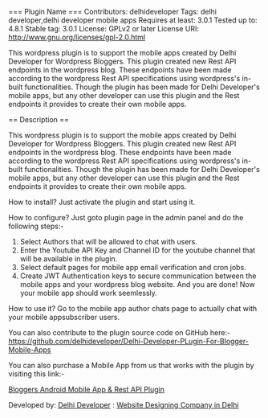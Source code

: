 === Plugin Name ===
Contributors: delhideveloper
Tags: delhi developer,delhi developer mobile apps
Requires at least: 3.0.1
Tested up to: 4.8.1
Stable tag: 3.0.1
License: GPLv2 or later
License URI: http://www.gnu.org/licenses/gpl-2.0.html


This wordpress plugin is to support the mobile apps created by Delhi Developer for Wordpress Bloggers. This plugin created new Rest API endpoints in the wordpress blog. These endpoints have been made according to the wordpress Rest API specifications using wordpress's in-built functionalities. Though the plugin has been made for Delhi Developer's mobile apps, but any other developer can use this plugin and the Rest endpoints it provides to create their own mobile apps.


== Description ==


This wordpress plugin is to support the mobile apps created by Delhi Developer for Wordpress Bloggers. This plugin created new Rest API endpoints in the wordpress blog. These endpoints have been made according to the wordpress Rest API specifications using wordpress's in-built functionalities. Though the plugin has been made for Delhi Developer's mobile apps, but any other developer can use this plugin and the Rest endpoints it provides to create their own mobile apps.


How to install?
Just activate the plugin and start using it.

How to configure?
Just goto plugin page in the admin panel and do the following steps:-
1. Select Authors that will be allowed to chat with users.
2. Enter the Youtube API Key and Channel ID for the youtube channel that will be available in the plugin.
3. Select default pages for mobile app email verification and cron jobs.
4. Create JWT Authentication keys to secure communication between the mobile apps and your wordpress blog website.
And you are done! Now your mobile app should work seemlessly.

How to use it?
Go to the mobile app author chats page to actually chat with your mobile appsubscriber users.


You can also contribute to the plugin source code on GitHub here:-
https://github.com/delhideveloper/Delhi-Developer-PLugin-For-Blogger-Mobile-Apps


You can also purchase a Mobile App from us that works with the plugin by visiting this link:-

[Bloggers Android Mobile App & Rest API Plugin](https://delhideveloper.com/product/wordpress-android-mobile-app-rest-api-plugin/)


Developed by: [Delhi Developer](https://delhideveloper.com/) : [Website Designing Company in Delhi](https://delhideveloper.com/)



